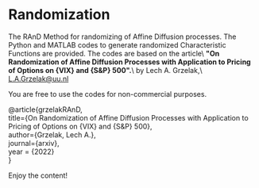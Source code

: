 # Randomization
The RAnD Method for randomizing of Affine Diffusion processes. The Python and MATLAB codes to generate randomized Characteristic Functions are provided.
The codes are based on the article\ **"On Randomization of Affine Diffusion Processes with Application to Pricing of Options on {VIX} and {S&P} 500".**\ by Lech A. Grzelak,\ L.A.Grzelak@uu.nl

You are free to use the codes for non-commercial purposes.

@article{grzelakRAnD,\
  title={On Randomization of Affine Diffusion Processes with Application to Pricing of Options on {VIX} and {S&P} 500},\
  author={Grzelak, Lech A.},\
  journal={arxiv},  \
  year = {2022}\
}

Enjoy the content!
